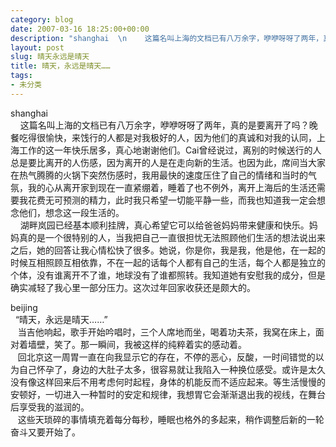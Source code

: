 ```yaml
---
category: blog
date: 2007-03-16 18:25:00+00:00
description: "shanghai  \n    这篇名叫上海的文档已有八万余字，咿咿呀呀了两年，真"
layout: post
slug: 晴天永远是晴天
title: 晴天，永远是晴天……
tags:
- 未分类
---
```


shanghai  
    这篇名叫上海的文档已有八万余字，咿咿呀呀了两年，真的是要离开了吗？晚餐吃得很愉快，来饯行的人都是对我极好的人，因为他们的真诚和对我的认同，上海工作的这一年快乐居多，真心地谢谢他们。Cai曾经说过，离别的时候送行的人总是要比离开的人伤感，因为离开的人是在走向新的生活。也因为此，席间当大家在热气腾腾的火锅下突然伤感时，我用最快的速度压住了自己的情绪和当时的气氛，我的心从离开家到现在一直紧绷着，睡着了也不例外，离开上海后的生活还需要我花费无可预测的精力，此时我只希望一切能平静一些，而我也知道我一定会想念他们，想念这一段生活的。  
    湖畔岚园已经基本顺利挂牌，真心希望它可以给爸爸妈妈带来健康和快乐。妈妈真的是一个很特别的人，当我把自己一直很担忧无法照顾他们生活的想法说出来之后，她的回答让我心情松快了很多。她说，你是你，我是我，他是他，在一起的时候互相照顾互相依靠，不在一起的话每个人都有自己的生活，每个人都是独立的个体，没有谁离开不了谁，地球没有了谁都照转。我知道她有安慰我的成分，但是确实减轻了我心里一部分压力。这次过年回家收获还是颇大的。  
  
beijing  
  “晴天，永远是晴天……”  
   当吉他响起，歌手开始吟唱时，三个人席地而坐，喝着功夫茶，我窝在床上，面对着墙壁，笑了。那一瞬间，我被这样的纯粹着实的感动着。  
   回北京这一周胃一直在向我显示它的存在，不停的恶心，反酸，一时间错觉的以为自己怀孕了，身边的大肚子太多，很容易就让我陷入一种换位感受。或许是太久没有像这样回来后不用考虑何时起程，身体的机能反而不适应起来。等生活慢慢的安顿好，一切进入一种暂时的安定和规律，我想胃它会渐渐退出我的视线，在舞台后享受我的滋润的。  
   这些天琐碎的事情填充着每分每秒，睡眠也格外的多起来，稍作调整后新的一轮奋斗又要开始了。  

